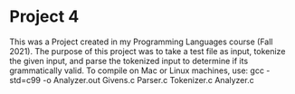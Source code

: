 # Project 4

This was a Project created in my Programming Languages course (Fall 2021). The purpose of this project was to take a test file as input, tokenize the given input, and parse the tokenized input to determine if its grammatically valid. To compile on Mac or Linux machines, use: gcc -std=c99 -o Analyzer.out Givens.c Parser.c Tokenizer.c Analyzer.c
